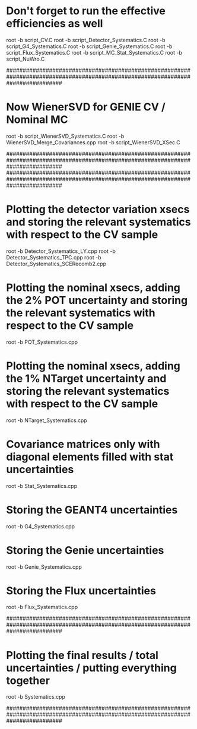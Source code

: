 # Don't forget to run the effective efficiencies as well

root -b script_CV.C
root -b script_Detector_Systematics.C
root -b script_G4_Systematics.C
root -b script_Genie_Systematics.C
root -b script_Flux_Systematics.C
root -b script_MC_Stat_Systematics.C
root -b script_NuWro.C

#################################################################################################################################

# Now WienerSVD for GENIE CV / Nominal MC

root -b script_WienerSVD_Systematics.C
root -b WienerSVD_Merge_Covariances.cpp
root -b script_WienerSVD_XSec.C

#################################################################################################################################
#################################################################################################################################

# Plotting the detector variation xsecs and storing the relevant systematics with respect to the CV sample
root -b Detector_Systematics_LY.cpp
root -b Detector_Systematics_TPC.cpp
root -b Detector_Systematics_SCERecomb2.cpp

# Plotting the nominal xsecs, adding the 2% POT uncertainty and storing the relevant systematics with respect to the CV sample
root -b POT_Systematics.cpp

# Plotting the nominal xsecs, adding the 1% NTarget uncertainty and storing the relevant systematics with respect to the CV sample
root -b NTarget_Systematics.cpp

# Covariance matrices only with diagonal elements filled with stat uncertainties
root -b Stat_Systematics.cpp

# Storing the GEANT4 uncertainties
root -b G4_Systematics.cpp

# Storing the Genie uncertainties
root -b Genie_Systematics.cpp

# Storing the Flux uncertainties
root -b Flux_Systematics.cpp

#################################################################################################################################

# Plotting the final results / total uncertainties / putting everything together

root -b Systematics.cpp

#################################################################################################################################

